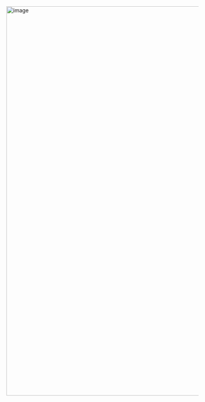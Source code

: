 
<img width="1912" height="1018" alt="image" src="https://github.com/user-attachments/assets/ed7e00ee-5382-41a3-99f9-538505117ace" />
